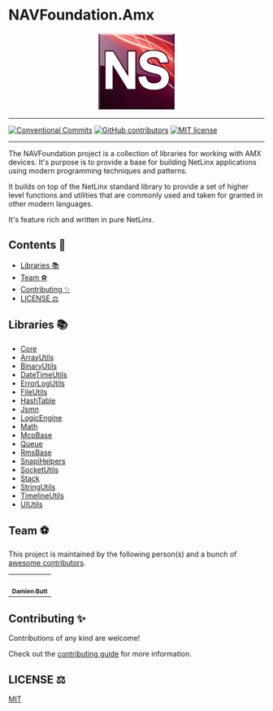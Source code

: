 # NAVFoundation.Amx

<div align="center">
    <img src="./assets/img/AMX_NS_03.png" alt="" width="150" />
</div>

---

[![Conventional Commits](https://img.shields.io/badge/Conventional%20Commits-1.0.0-%23FE5196?logo=conventionalcommits&logoColor=white)](https://conventionalcommits.org)
[![GitHub contributors](https://img.shields.io/github/contributors/Norgate-AV-Solutions-Ltd/NAVFoundation.Amx)](https://github.com/Norgate-AV-Solutions-Ltd/NAVFoundation.Amx/graphs/contributors)
[![MIT license](https://img.shields.io/badge/License-MIT-blue.svg)](LICENSE)

---

The NAVFoundation project is a collection of libraries for working with AMX devices. It's purpose is to provide a base for building NetLinx applications using modern programming techniques and patterns.

It builds on top of the NetLinx standard library to provide a set of higher level functions and utilities that are commonly used and taken for granted in other modern languages.

It's feature rich and written in pure NetLinx.

## Contents :book:

-   [Libraries :books:](#libraries-books)
-   [Team :soccer:](#team-soccer)
-   [Contributing :sparkles:](#contributing-sparkles)
-   [LICENSE :balance_scale:](#license-balance_scale)

## Libraries :books:

-   [Core](./Core)
-   [ArrayUtils](./ArrayUtils)
-   [BinaryUtils](./BinaryUtils)
-   [DateTimeUtils](./DateTimeUtils)
-   [ErrorLogUtils](./ErrorLogUtils)
-   [FileUtils](./FileUtils)
-   [HashTable](./HashTable)
-   [Jsmn](./Jsmn)
-   [LogicEngine](./LogicEngine)
-   [Math](./Math)
-   [McpBase](./McpBase)
-   [Queue](./Queue)
-   [RmsBase](./RmsBase)
-   [SnapiHelpers](./SnapiHelpers)
-   [SocketUtils](./SocketUtils)
-   [Stack](./Stack)
-   [StringUtils](./StringUtils)
-   [TimelineUtils](./TimelineUtils)
-   [UIUtils](./UIUtils)

## Team :soccer:

This project is maintained by the following person(s) and a bunch of [awesome contributors](https://github.com/Norgate-AV-Solutions-Ltd/NAVFoundation.Amx/graphs/contributors).

<table>
  <tr>
    <td align="center"><a href="https://github.com/damienbutt"><img src="https://avatars.githubusercontent.com/damienbutt?v=4?s=100" width="100px;" alt=""/><br /><sub><b>Damien Butt</b></sub></a><br /></td>
  </tr>
</table>

## Contributing :sparkles:

Contributions of any kind are welcome!

Check out the [contributing guide](CONTRIBUTING.md) for more information.

## LICENSE :balance_scale:

[MIT](LICENSE)

